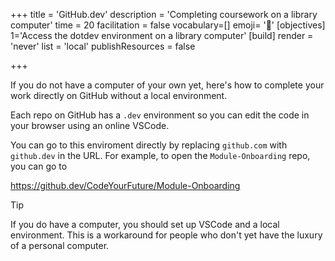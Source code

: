 +++
title = 'GitHub.dev'
description = 'Completing coursework on a library computer'
time = 20
facilitation = false
vocabulary=[]
emoji= '🧰'
[objectives]
1='Access the dotdev environment on a library computer'
[build]
  render = 'never'
  list = 'local'
  publishResources = false

+++

If you do not have a computer of your own yet, here's how to complete your work directly on GitHub without a local environment.

Each repo on GitHub has a `.dev` environment so you can edit the code in your browser using an online VSCode.

You can go to this enviroment directly by replacing `github.com` with `github.dev` in the URL. For example, to open the `Module-Onboarding` repo, you can go to

https://github.dev/CodeYourFuture/Module-Onboarding

> [!TIP]
> If you do have a computer, you should set up VSCode and a local environment. This is a workaround for people who don't yet have the luxury of a personal computer.
